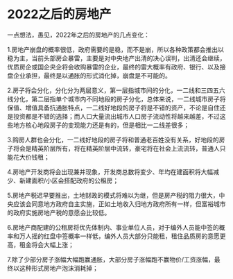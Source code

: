 # 2022之后的房地产

一点想法，愚见，2022年之后的房地产的几点变化：

1.房地产崩盘的概率很低，政府需要的是稳，而不是崩，所以各种政策都会推出以稳为主，当前头部房企暴雷，主要是对中央地产出清的决心误判，出清还会继续，优质房企或国企央企将会收购暴雷的企业，最终的雷大概率有政府、银行、以及接盘企业承担，最终是以通胀的形式消化掉，崩盘是不可能的。

2.房子将会分化，分化分为两层意义，第一层指城市间的分化，一二线和三四五六线分化，第二层指单个城市内不同地段的房子分化，总体来说，一二线城市房子将保值、增值具备抗通胀特点，一二线好地段的房子将是不错的资产，不论是自住还是投资都是不错的选择；而人口大量流出城市人口房子流动性将越来越差，不过这些地方核心地段房子的变现能力还是有的，但是相比一二线差很多；

3.购房人群也会分化，一二线好地段的房子将和普通老百姓没有关系，好地段的房子将会是精英阶层所有，将在精英阶层中流转，豪宅将在社会上流流转，普通人只能花大价钱租；

4.房地产开发商将会出现兼并现象，开发商总数将变少、年均在建面积将大幅减少、新建面积/小区会搭配政府的公租房；

5.房地产税迟早要推出，土地财政的模式将难以为继，但是房产税的阻力很大，中央应该会同意地方政府自主实施，正如土地收入归地方政府所有一样，但富裕城市的政府实施房地产税的意愿会比较低。

6.房地产商配建的公租房将优先体制内、事业单位人员，对于编外人员能中签的概率和万人摇的红盘中签概率一样低，编外人员大部分只能租，租住品质房的意愿更高，租金将会大幅上涨；

7.除了少部分房子涨幅大幅跑赢通胀，大部分房子涨幅跑不赢物价/工资涨幅，最终以这种形式房地产泡沫消耗掉；